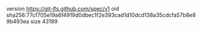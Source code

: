 version https://git-lfs.github.com/spec/v1
oid sha256:77cf705e19a6f4919d0dbec1f2e393cad1d10dcd138a35cdcfa57b8e89b493ea
size 43189
